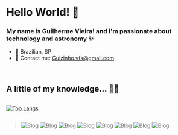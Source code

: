 # Hello World! 👋



### My name is Guilherme Vieira! and i'm passionate about technology and astronomy ✨

- 🏡 Brazilian, SP
- 📩 Contact me: Guizinho.vfs@gmail.com

<br>

## A little of my knowledge... 👨‍💻

<div style="align-content: center ;">
  
[![Top Langs](https://github-readme-stats.vercel.app/api/top-langs/?username=anuraghazra&layout=compact&langs_count=4&theme=highcontrast)](https://github.com/anuraghazra/github-readme-stats)
  
</div>

>![Blog](https://img.shields.io/badge/JavaScript-F7DF1E?style=for-the-badge&logo=javascript&logoColor=black)
![Blog](https://img.shields.io/badge/Node.js-43853D?style=for-the-badge&logo=node.js&logoColor=white)
![Blog](https://img.shields.io/badge/React-20232A?style=for-the-badge&logo=react&logoColor=61DAFB
)
![Blog](https://img.shields.io/badge/React_Native-20232A?style=for-the-badge&logo=react&logoColor=61DAFB
)
![Blog](https://img.shields.io/badge/TypeScript-007ACC?style=for-the-badge&logo=typescript&logoColor=white)
![Blog](https://img.shields.io/badge/Python-14354C?style=for-the-badge&logo=python&logoColor=white)
![Blog](https://img.shields.io/badge/Linux-FCC624?style=for-the-badge&logo=linux&logoColor=black
)
![Blog](https://img.shields.io/badge/Windows-0078D6?style=for-the-badge&logo=windows&logoColor=white
)
